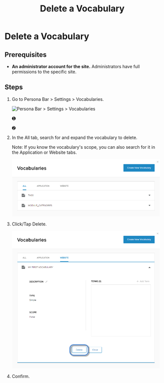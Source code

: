 ﻿---
uid: delete-vocabulary
topic: delete-vocabulary
locale: en
title: Delete a Vocabulary
dnneditions: DNN Platform,Evoq Content,Evoq Engage
dnnversion: 09.02.00
parent-topic: administrators-vocabularies-overview
related-topics: create-vocabulary,edit-vocabulary,add-term-to-vocabulary,edit-term-in-vocabulary,delete-term-from-vocabulary
---

# Delete a Vocabulary

## Prerequisites

*   **An administrator account for the site.** Administrators have full permissions to the specific site.

## Steps

1.  Go to Persona Bar \> Settings \> Vocabularies.
    
    ![Persona Bar > Settings > Vocabularies](/images/scr-pbar-host-Settings-E91.png)
    
    ➊
    
    ➋
    
2.  In the All tab, search for and expand the vocabulary to delete.
    
    Note: If you know the vocabulary's scope, you can also search for it in the Application or Website tabs.
    
      
    
    ![](/images/scr-vocabularies-list-E91.png)
    
      
    
3.  Click/Tap Delete.
    
      
    
    ![](/images/scr-vocabularies-edit-vocab-delete-E91.png)
    
      
    
4.  Confirm.
